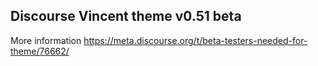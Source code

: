 ## Discourse Vincent theme v0.51 beta
 
More information https://meta.discourse.org/t/beta-testers-needed-for-theme/76662/
